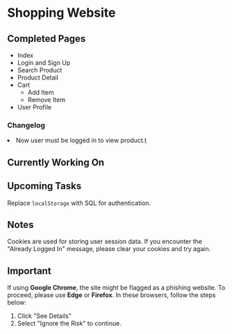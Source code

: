 <!DOCTYPE html>
<html lang="en">
<head>
   
</head>
<body>
  <h1>Shopping Website</h1>

  <h2>Completed Pages</h2>
  <ul>
    <li>Index</li>
    <li>Login and Sign Up</li>
    <li>Search Product</li>
    <li>Product Detail</li>
    <li>Cart
      <ul>
        <li>Add Item</li>
        <li>Remove Item</li>
      </ul>
    </li>
  <li>User Profile</li>
  </ul>

  <h3>Changelog</h3>
  <li> Now user must be logged in to view product.ṭ</li>

  <h2>Currently Working On</h2>

  <h2>Upcoming Tasks</h2>
  <p>Replace <code>localStorage</code> with SQL for authentication.</p>

  <h2>Notes</h2>
  <p>Cookies are used for storing user session data. If you encounter the "Already Logged In" message, please clear your cookies and try again.</p>

  <h2>Important</h2>
  <p>If using <strong>Google Chrome</strong>, the site might be flagged as a phishing website. To proceed, please use <strong>Edge</strong> or <strong>Firefox</strong>. In these browsers, follow the steps below:</p>
  <ol>
    <li>Click "See Details"</li>
    <li>Select "Ignore the Risk" to continue.</li>
  </ol>
</body>
</html>
